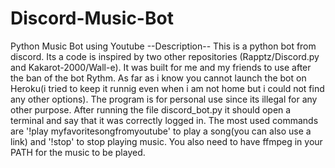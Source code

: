 # Discord-Music-Bot
Python Music Bot using Youtube
--Description--
This is a python bot from discord. Its a code is inspired by two other repositories (Rapptz/Discord.py and Kakarot-2000/Wall-e). It was built for me and my friends to use after the ban of the bot Rythm.  As far as i know you cannot launch the bot on Heroku(i tried to keep it runnig even when i am not home but i could not find any other options). The program is for personal use since its illegal for any other purpose.
After running the file discord_bot.py it should open a terminal and say that it was correctly logged in.
The most used commands are '!play myfavoritesongfromyoutube' to play a song(you can also use a link) and '!stop' to stop playing music.
You also need to have ffmpeg in your PATH for the music to be played.
